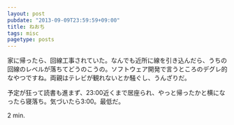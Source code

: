 ```yaml
---
layout: post
pubdate: "2013-09-09T23:59:59+09:00"
title: ねおち
tags: misc
pagetype: posts
---
```

家に帰ったら、回線工事されていた。なんでも近所に線を引き込んだら、うちの回線のレベルが落ちてどうのこうの。ソフトウェア開発で言うところのデグレ的なやつですね。両親はテレビが観れないとか騒ぐし、うんざりだ。

予定が狂って読書も進まず、23:00近くまで居座られ、やっと帰ったかと横になったら寝落ち。気づいたら3:00。最低だ。

2 min.
